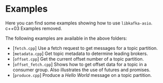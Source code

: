 # Examples

Here you can find some examples showing how to use `libkafka-asio`.
c++03 Examples removed.

   
The following examples are available in the above folders:

- [`fetch.cpp`]
  Use a fetch request to get messages for a topic partition.
- [`metadata.cpp`]
  Get topic metadata to determine leading brokers.
- [`offset.cpp`]
  Get the current offset number of a topic partition.
- [`offset_fetch.cpp`]
  Shows how to get offset data for a topic in a consumer group. Also 
  illustrates the use of futures and promises.
- [`produce.cpp`]
  Produce a _Hello World_ message on a topic partition.